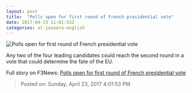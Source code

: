 ```yaml
---
layout: post
title:  "Polls open for first round of French presidential vote"
date: 2017-04-23 11:01:53Z
categories: al-jazeera-english
---
```


![Polls open for first round of French presidential vote](http://www.aljazeera.com/mritems/Images/2017/4/23/6e5de52819fa4f1a806e27b6579761ed_18.jpg)

Any two of the four leading candidates could reach the second round in a vote that could determine the fate of the EU.


Full story on F3News: [Polls open for first round of French presidential vote](http://www.f3nws.com/n/dpBkmD)

> Posted on: Sunday, April 23, 2017 4:01:53 PM
